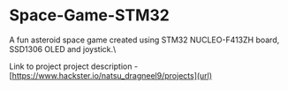 # Space-Game-STM32
A fun asteroid space game created using STM32 NUCLEO-F413ZH board, SSD1306 OLED and joystick.\\

Link to project project description - [https://www.hackster.io/natsu_dragneel9/projects](url)

